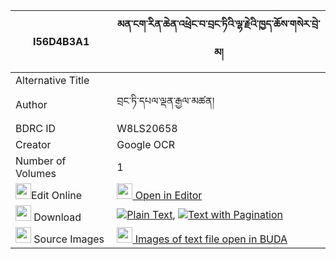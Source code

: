 |I56D4B3A1|མན་ངག་རིན་ཆེན་འཕྲེང་བ་བྲང་ཏིའི་ལྷ་རྗེའི་ཁྱད་ཆོས་གསེར་བྲེ་མ། 
| --- | --- 
|Alternative Title |
|Author| བྲང་ཏི་དཔལ་ལྡན་རྒྱལ་མཚན།
|BDRC ID | W8LS20658
|Creator | Google OCR
|Number of Volumes| 1
|<img width="25" src="https://img.icons8.com/color/25/000000/edit-property.png">Edit Online| [<img width="25" src="https://avatars.githubusercontent.com/u/45091458?s=200&v=4"> Open in Editor](http://editor.openpecha.org/I56D4B3A1)
|<img width="25" src="https://img.icons8.com/fluent/48/000000/download-2.png"/>  Download | [![](https://img.icons8.com/color/20/000000/txt.png)Plain Text](https://github.com/Openpecha/I56D4B3A1/releases/download/v1/mengak_rinchen_trengwa_drang_t_plain_I56D4B3A1.zip), [![](https://img.icons8.com/color/20/000000/txt.png)Text with Pagination](https://github.com/Openpecha/I56D4B3A1/releases/download/v1/mengak_rinchen_trengwa_drang_t_pages_I56D4B3A1.zip)
|<img width="25" src="https://img.icons8.com/plasticine/100/000000/pictures-folder.png"/>  Source Images | [<img width="25" src="https://library.bdrc.io/icons/BUDA-small.svg"> Images of text file open in BUDA](https://library.bdrc.io/show/bdr:W8LS20658)